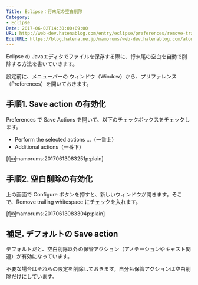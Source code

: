 ```yaml
---
Title: Eclipse：行末尾の空白削除
Category:
- Eclipse
Date: 2017-06-02T14:30:00+09:00
URL: http://web-dev.hatenablog.com/entry/eclipse/preferences/remove-trailing-space
EditURL: https://blog.hatena.ne.jp/mamorums/web-dev.hatenablog.com/atom/entry/13355765958055340953
---
```


Eclipse の Javaエディタでファイルを保存する際に、行末尾の空白を自動で削除する方法を書いていきます。

設定前に、メニューバーの ウィンドウ（Window）から、プリファレンス（Preferences）を開いておきます。

## 手順1. Save action の有効化
Preferences で Save Actions を開いて、以下のチェックボックスをチェックします。

- Perform the selected actions ...（一番上）
- Additional actions（一番下）

[f:id:mamorums:20170613083251p:plain]


## 手順2. 空白削除の有効化
上の画面で Configure ボタンを押すと、新しいウィンドウが開きます。そこで、Remove trailing whitespace にチェックを入れます。

[f:id:mamorums:20170613083304p:plain]


## 補足. デフォルトの Save action
デフォルトだと、空白削除以外の保管アクション（アノテーションやキャスト関連）が有効になっています。

不要な場合はそれらの設定を削除しておきます。自分も保管アクションは空白削除だけにしています。
